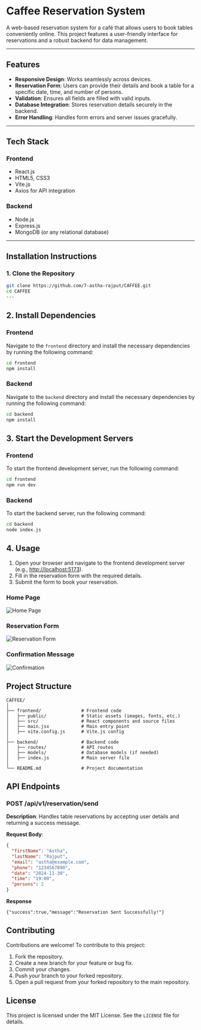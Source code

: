 # **Caffee Reservation System**

A web-based reservation system for a café that allows users to book tables conveniently online. This project features a user-friendly interface for reservations and a robust backend for data management.

---

## **Features**
- **Responsive Design**: Works seamlessly across devices.
- **Reservation Form**: Users can provide their details and book a table for a specific date, time, and number of persons.
- **Validation**: Ensures all fields are filled with valid inputs.
- **Database Integration**: Stores reservation details securely in the backend.
- **Error Handling**: Handles form errors and server issues gracefully.

---

## **Tech Stack**

### **Frontend**
- React.js
- HTML5, CSS3
- Vite.js
- Axios for API integration

### **Backend**
- Node.js
- Express.js
- MongoDB (or any relational database)

---

## **Installation Instructions**

### **1. Clone the Repository**
```bash
git clone https://github.com/7-astha-rajput/CAFFEE.git
cd CAFFEE
---
```
## 2. Install Dependencies

### Frontend
Navigate to the `frontend` directory and install the necessary dependencies by running the following command:

```bash
cd frontend
npm install
```
### Backend
Navigate to the `backend` directory and install the necessary dependencies by running the following command:

```bash
cd backend
npm install
```
## 3. Start the Development Servers

### Frontend
To start the frontend development server, run the following command:

```bash
cd frontend
npm run dev
```
### Backend
To start the backend server, run the following command:

```bash
cd backend
node index.js
```
## 4. Usage

1. Open your browser and navigate to the frontend development server (e.g., [http://localhost:5173](http://localhost:5173)).
2. Fill in the reservation form with the required details.
3. Submit the form to book your reservation.

### Home Page
![Home Page](./public/Home_Page.png)

### Reservation Form
![Reservation Form](./public/Reservation_Form.png)

### Confirmation Message
![Confirmation](./public/Confirmation_Page.png)



## Project Structure

```
CAFFEE/
│
├── frontend/               # Frontend code
│   ├── public/             # Static assets (images, fonts, etc.)
│   ├── src/                # React components and source files
│   ├── main.jsx            # Main entry point
│   ├── vite.config.js      # Vite.js config
│
├── backend/                # Backend code
│   ├── routes/             # API routes
│   ├── models/             # Database models (if needed)
│   ├── index.js            # Main server file
│
└── README.md               # Project documentation
```

## API Endpoints

### POST /api/v1/reservation/send
**Description**: Handles table reservations by accepting user details and returning a success message.

**Request Body**:
```json
{
  "firstName": "Astha",
  "lastName": "Rajput",
  "email": "astha@example.com",
  "phone": "1234567890",
  "date": "2024-11-30",
  "time": "19:00",
  "persons": 2
}
```
**Response**
```
{"success":true,"message":"Reservation Sent Successfully!"}
```
## Contributing

Contributions are welcome! To contribute to this project:

1. Fork the repository.
2. Create a new branch for your feature or bug fix.
3. Commit your changes.
4. Push your branch to your forked repository.
5. Open a pull request from your forked repository to the main repository.

## License

This project is licensed under the MIT License. See the `LICENSE` file for details.





